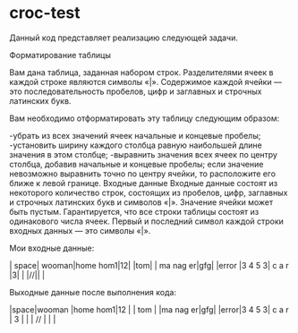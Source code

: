 # croc-test
  Данный код представляет реализацию следующей задачи.
  
Форматирование таблицы 

Вам дана таблица, заданная набором строк. Разделителями ячеек в каждой строке являются символы «|». Содержимое каждой ячейки — это последовательность пробелов, цифр и заглавных и строчных латинских букв. 

Вам необходимо отформатировать эту таблицу следующим образом: 

-убрать из всех значений ячеек начальные и концевые пробелы; 
-установить ширину каждого столбца равную наибольшей длине значения в этом столбце; 
-выравнить значения всех ячеек по центру столбца, добавив начальные и концевые пробелы; 
если значение невозможно выравнить точно по центру ячейки, то расположите его ближе к левой границе. 
Входные данные 
Входные данные состоят из некоторого количество строк, состоящих из пробелов, цифр, заглавных и строчных латинских букв и символов «|». Значение ячейки может быть пустым. Гарантируется, что все строки таблицы состоят из одинакового числа ячеек. Первый и последний символ каждой строки входных данных — это символы «|». 


Мои входные данные:

| space|   wooman|home   hom1|12|
|tom| | ma      nag er|gfg|
|error     |3 4   5    3| c a r |3|
| |//|| |

Выходные данные после выполнения кода:

|space|wooman |home hom1|12 |
| tom |       |ma nag er|gfg|
|error|3 4 5 3|  c a r  | 3 |
|     |  //   |         |   |
